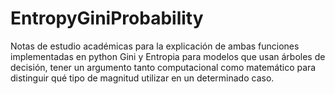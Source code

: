 # EntropyGiniProbability
Notas de estudio académicas para la explicación de ambas funciones implementadas en python Gini y Entropia para modelos que usan árboles de decisión, tener un argumento tanto computacional como matemático para distinguir qué tipo de magnitud utilizar en un determinado caso.
